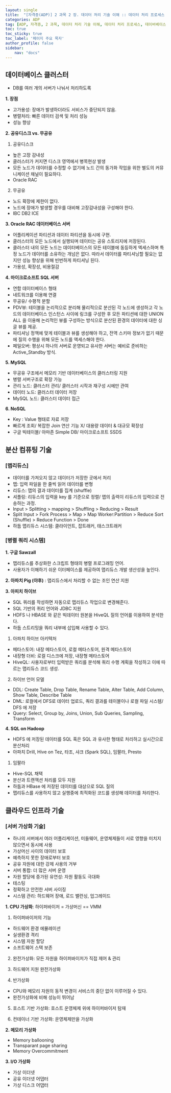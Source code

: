 ```yaml
---
layout: single
title:  "[자격증(ADP)] 2 과목 2 장. 데이터 처리 기술 이해 :: 데이터 처리 프로세스 (2)"
categories: ADP
tag: [ADP, 자격증, 2 과목, 데이터 처리 기술 이해, 데이터 처리 프로세스, 데이버베이스 클러스터, 분산 컴퓨팅 기술, 클라우드 인프라 기술]
toc: true
toc_sticky: true
toc_label: '페이지 주요 목자'
author_profile: false
sidebar:
    nav: "docs"
---
```



## 데이터베이스 클러스터
- DB를 여러 개의 서버가 나눠서 처리하도록

**1. 장점**

- 고가용성: 장애가 발생하더라도 서비스가 중단되지 않음.
- 병렬처리: 빠른 데이터 검색 및 처리 성능
- 성능 향상

**2. 공유디스크 vs. 무공유**
1) 공유디스크

- 높은 고장 감내성
- 클러스터가 커지면 디스크 영역에서 병목현상 발생
- 모든 노드가 데이터를 수정할 수 없기에 노드 간의 동가화 작업을 위한 별도의 커뮤니케이션 채널이 필요하다.
- Oracle RAC

2) 무공유

- 노드 확장에 제한이 없다.
- 노드에 장애가 발생할 경우를 대비해 고장감내성을 구성해야 한다.
- IBC DB2 ICE

**3. Oracle RAC 데이터베이스 서버**

- 어플리케이션 파티션과 데이터 파티션을 동시에 구현.
- 클러스터의 모든 노드에서 실행되며 데이터는 공유 스토리지에 저장된다.
- 클러스터 내의 모든 노드는 데이터베이스의 모든 테이블에 동등하게 엑세스하며 특정 노드가 데이터를 소유하는 개넘은 없다. 따라서 데이터를 파티셔닝할 필요는 없지만 성능 향상을 위해 빈번하게 파티셔닝 된다.
- 가용성, 확장성, 비용절감

**4. 마이크로소프트 SQL 서버**
- 연합 데이터베이스 형태
- 네트워크를 이용해 연결
- 무공유/ 수평적 분할
- PDV뷰: 테이블을 논리적으로 분리해 물리적으로 분산된 각 노드에 생성하고 각 노드의 데이터베이스 인스턴스 사이에 링크를 구성한 후 모든 파티션에 대한 UNION ALL 을 이용해 논리적인 뷰를 구성하는 방식으로 분산된 환경의 데이터에 대한 싱글 뷰를 제공.
- 파티셔닝 정책에 맞게 테이블과 뷰를 생성해야 하고, 전역 스키마 정보가 없기 때문에 질의 수행을 위해 모든 노드를 액세스해야 한다.
- 페일오버: 평상시 하나의 서버로 운영되고 유사한 서버는 예비로 준비하는 Active_Standby 방식.

**5. MySQL**
- 무공유 구조에서 메모리 기반 데이터베이스의 클러스터링 지원
- 병렬 서버구조로 확장 가능
- 관리 노드: 클러스터 관리/ 클러스터 시작과 재구성 시에만 관여
- 데이터 노드: 클러스터 데이터 저장
- MySQL 노드: 클러스터 데이터 접근

**6. NoSQL**
- Key : Value 형태로 자료 저장
- 빠르게 조회/ 복잡한 Join 연산 기능 X/ 대용량 데이터 & 대규모 확장성
- 구글 빅테이블/ 아마존 Simple DB/ 마이크로소프트 SSDS

## 분산 컴퓨팅 기술

### [맵리듀스]
- 데이터를 가져오지 않고 데이터가 저장한 곳에서 처리
- 맵: 입력 파일을 한 줄씩 읽어 데이터를 변형
- 리듀스: 맵의 결과 데이터를 집계 (shuffle)
- 셔플링: 리듀스의 입력을 key 를 기준으로 정렬/ 맵의 출력이 리듀스의 입력으로 전송하는 과정.
- Input > Splitting > mapping > Shuffling > Reducing > Result
- Split Input > Fork Process > Map > Map Worker:Partition > Reduce Sort (Shuffle) > Reduce Function > Done
- 하둡 맵리듀스 시스템: 클라이언트, 잡트래커, 태스크트래커

### [병렬 쿼리 시스템]
**1. 구글 Sawzall**

- 맵리듀스를 추상화한 스크립트 형태의 병렬 프로그래밍 언어.
- 사용자가 이해하기 쉬운 이터페이스를 제공하여 맵리듀스 개발 생산성을 높인다.

**2. 아파치 Pig (야후)** : 맵리듀스에서 처리할 수 없는 조인 연산 지원

**3. 아피치 하이브**
- SQL 쿼리를 작성하면 자동으로 맵리듀스 작업으로 변경해준다.
- SQL 기반의 퀴리 언어와 JDBC 지원
- HDFS 나 HBASE 와 같은 빅데이터 원본을 HiveQL 질의 언어를 이용하여 분석한다.
- 하둡 스트리밍을 쿼리 내부에 삽입해 사용할 수 있다.

1) 아파치 하이브 아키텍처
- 메타스토어: 내장 메타스토어, 로컬 메타스토어, 원격 메타스토어
- 내장형 더비: 로컬 디스크에 저장, 내장형 메타스토어
- HiveQL: 사용자로부터 입력받은 쿼리를 분석해 쿼리 수행 계획을 작성하고 이에 따르는 맵리듀스 코드 생성.

2) 하이브 언어 모델
- DDL: Create Table, Drop Table, Rename Table, Alter Table, Add Column, Show Table, Describe Table
- DML: 로컬에서 DFS로 데이터 업로드, 쿼리 결과를 테이블이나 로컬 파일 시스템/ DFS 에 저장
- Query: Select, Group by, Joins, Union, Sub Queries, Sampling, Transform

**4. SQL on Hadoop**
- HDFS 에 저장된 데이터를 SQL 혹은 SQL 과 유사한 형태로 처리하고 실시간으로 분산처리
- 아파치 Drill, Hive on Tez, 타조, 샤크 (Spark SQL), 임팔라, Presto

1) 임팔라
- Hive-SQL 채택
- 분산과 트랜잭션 처리를 모두 지원
- 하둡과 HBase 에 저장된 데이터를 대상으로 SQL 질의
- 맵리듀스를 사용하지 않고 실행중에 최적화된 코드를 생성해 데이터를 처리한다.

## 클라우드 인프라 기술

### [서버 가상화 기술]
- 하나의 서버에서 여러 어플리케이션, 미들웨어, 운영체제들이 서로 영향을 미치지 않으면서 동시에 사용
- 가상머신 사이의 데이터 보호
- 예측하지 못한 장애로부터 보호
- 공유 자원에 대한 강제 사용의 거부
- 서버 통합: 더 많은 서버 운영
- 자원 할당에 증가된 유연성: 자원 활동도 극대화
- 테스팅
- 정확하고 안전한 서버 사이징
- 시스템 관리: 하드웨어 장애, 로드 밸런싱, 업그레이드

**1. CPU 가상화**: 하이퍼바이저 = 가상머신 == VMM
1) 하이퍼바이저의 기능
- 하드웨어 환경 에뮬레이션
- 실생환경 격리
- 시스템 자원 할당
- 소프트웨어 스택 보존

2) 완전가상화: 모든 자원을 하이퍼바이저가 직접 제어 & 관리

3) 하드웨어 지원 완전가상화

4) 반가상화
- CPU와 메모리 자원의 동적 변경이 서비스의 중단 없이 이루어질 수 있다.
- 완전가상화에 비해 성능이 뛰어남

5) 호스트 기반 가상화: 호스트 운영체제 위에 하이퍼바이저 탐재

6) 컨테이너 기반 가상화: 운영체제만을 가상화

**2. 메모리 가상화**
- Memory ballooning
- Transparant page sharing
- Memory Overcommitment

**3. I/O 가상화**
- 가상 이더넷
- 공유 이더넷 어댑터
- 가상 디스크 어댑터


